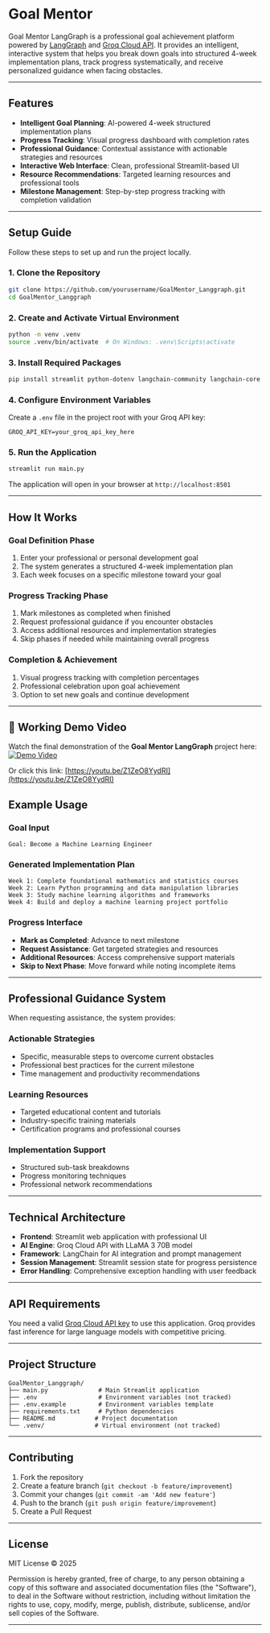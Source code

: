 # Goal Mentor 

Goal Mentor LangGraph is a professional goal achievement platform powered by [LangGraph](https://github.com/langchain-ai/langgraph) and [Groq Cloud API](https://groq.com/). It provides an intelligent, interactive system that helps you break down goals into structured 4-week implementation plans, track progress systematically, and receive personalized guidance when facing obstacles.

---

## Features

- **Intelligent Goal Planning**: AI-powered 4-week structured implementation plans
- **Progress Tracking**: Visual progress dashboard with completion rates
- **Professional Guidance**: Contextual assistance with actionable strategies and resources
- **Interactive Web Interface**: Clean, professional Streamlit-based UI
- **Resource Recommendations**: Targeted learning resources and professional tools
- **Milestone Management**: Step-by-step progress tracking with completion validation

---

## Setup Guide

Follow these steps to set up and run the project locally.

### 1. Clone the Repository
```bash
git clone https://github.com/yourusername/GoalMentor_Langgraph.git
cd GoalMentor_Langgraph
```

### 2. Create and Activate Virtual Environment
```bash
python -m venv .venv
source .venv/bin/activate  # On Windows: .venv\Scripts\activate
```

### 3. Install Required Packages
```bash
pip install streamlit python-dotenv langchain-community langchain-core langchain-openai openai
```

### 4. Configure Environment Variables
Create a `.env` file in the project root with your Groq API key:
```env
GROQ_API_KEY=your_groq_api_key_here
```

### 5. Run the Application
```bash
streamlit run main.py
```

The application will open in your browser at `http://localhost:8501`

---

## How It Works

### Goal Definition Phase
1. Enter your professional or personal development goal
2. The system generates a structured 4-week implementation plan
3. Each week focuses on a specific milestone toward your goal

### Progress Tracking Phase
1. Mark milestones as completed when finished
2. Request professional guidance if you encounter obstacles
3. Access additional resources and implementation strategies
4. Skip phases if needed while maintaining overall progress

### Completion & Achievement
1. Visual progress tracking with completion percentages
2. Professional celebration upon goal achievement
3. Option to set new goals and continue development

---
## 🎥 Working Demo Video

Watch the final demonstration of the **Goal Mentor LangGraph** project here:  
[![Demo Video](https://img.youtube.com/vi/Z1ZeO8YydRI/0.jpg)](https://youtu.be/Z1ZeO8YydRI)

Or click this link: [https://youtu.be/Z1ZeO8YydRI](https://youtu.be/Z1ZeO8YydRI)

## Example Usage

### Goal Input
```
Goal: Become a Machine Learning Engineer
```

### Generated Implementation Plan
```
Week 1: Complete foundational mathematics and statistics courses
Week 2: Learn Python programming and data manipulation libraries
Week 3: Study machine learning algorithms and frameworks
Week 4: Build and deploy a machine learning project portfolio
```

### Progress Interface
- **Mark as Completed**: Advance to next milestone
- **Request Assistance**: Get targeted strategies and resources
- **Additional Resources**: Access comprehensive support materials
- **Skip to Next Phase**: Move forward while noting incomplete items

---

## Professional Guidance System

When requesting assistance, the system provides:

### Actionable Strategies
- Specific, measurable steps to overcome current obstacles
- Professional best practices for the current milestone
- Time management and productivity recommendations

### Learning Resources
- Targeted educational content and tutorials
- Industry-specific training materials
- Certification programs and professional courses

### Implementation Support
- Structured sub-task breakdowns
- Progress monitoring techniques
- Professional network recommendations

---

## Technical Architecture

- **Frontend**: Streamlit web application with professional UI
- **AI Engine**: Groq Cloud API with LLaMA 3 70B model
- **Framework**: LangChain for AI integration and prompt management
- **Session Management**: Streamlit session state for progress persistence
- **Error Handling**: Comprehensive exception handling with user feedback

---

## API Requirements

You need a valid [Groq Cloud API key](https://console.groq.com/) to use this application. Groq provides fast inference for large language models with competitive pricing.

---

## Project Structure

```
GoalMentor_Langgraph/
├── main.py              # Main Streamlit application
├── .env                 # Environment variables (not tracked)
├── .env.example         # Environment variables template
├── requirements.txt     # Python dependencies
├── README.md           # Project documentation
└── .venv/              # Virtual environment (not tracked)
```

---

## Contributing

1. Fork the repository
2. Create a feature branch (`git checkout -b feature/improvement`)
3. Commit your changes (`git commit -am 'Add new feature'`)
4. Push to the branch (`git push origin feature/improvement`)
5. Create a Pull Request

---

## License

MIT License © 2025

Permission is hereby granted, free of charge, to any person obtaining a copy of this software and associated documentation files (the "Software"), to deal in the Software without restriction, including without limitation the rights to use, copy, modify, merge, publish, distribute, sublicense, and/or sell copies of the Software.

---
